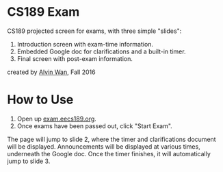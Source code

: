# CS189 Exam
CS189 projected screen for exams, with three simple "slides":

1. Introduction screen with exam-time information.
2. Embedded Google doc for clarifications and a built-in timer.
3. Final screen with post-exam information.

created by [Alvin Wan](http://alvinwan.com), Fall 2016

# How to Use

1. Open up [exam.eecs189.org](http://exam.eecs189.org).
2. Once exams have been passed out, click "Start Exam".

The page will jump to slide 2, where the timer and clarifications document will be displayed. Announcements will be displayed at various times, underneath the Google doc. Once the timer finishes, it will automatically jump to slide 3.
